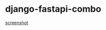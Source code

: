 # django-fastapi-combo
[screenshot](https://github.com/mohanish2504/django-fastapi-combo/screenshots/1_rUqcyZv1GeHI3VvjdUICXg.webp?raw=true)
